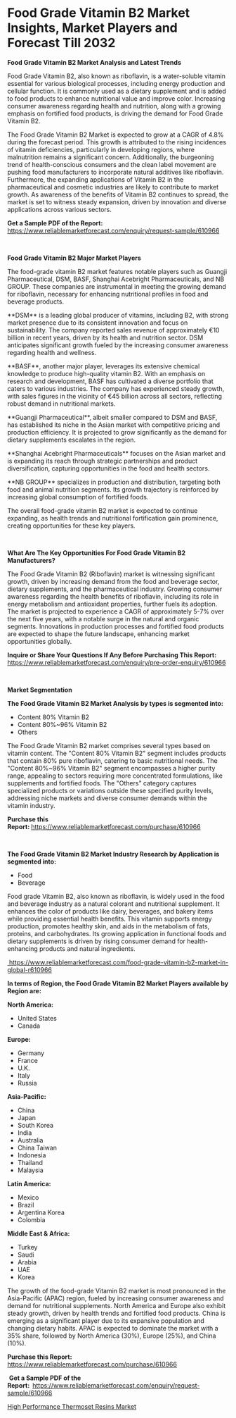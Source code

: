 <p><h1>Food Grade Vitamin B2 Market Insights, Market Players and Forecast Till 2032</h1></p><p><strong>Food Grade Vitamin B2 Market Analysis and Latest Trends</strong></p>
<p><p>Food Grade Vitamin B2, also known as riboflavin, is a water-soluble vitamin essential for various biological processes, including energy production and cellular function. It is commonly used as a dietary supplement and is added to food products to enhance nutritional value and improve color. Increasing consumer awareness regarding health and nutrition, along with a growing emphasis on fortified food products, is driving the demand for Food Grade Vitamin B2.</p><p>The Food Grade Vitamin B2 Market is expected to grow at a CAGR of 4.8% during the forecast period. This growth is attributed to the rising incidences of vitamin deficiencies, particularly in developing regions, where malnutrition remains a significant concern. Additionally, the burgeoning trend of health-conscious consumers and the clean label movement are pushing food manufacturers to incorporate natural additives like riboflavin. Furthermore, the expanding applications of Vitamin B2 in the pharmaceutical and cosmetic industries are likely to contribute to market growth. As awareness of the benefits of Vitamin B2 continues to spread, the market is set to witness steady expansion, driven by innovation and diverse applications across various sectors.</p></p>
<p><strong>Get a Sample PDF of the Report:&nbsp;</strong> <a href="https://www.reliablemarketforecast.com/enquiry/request-sample/610966?utm_campaign=2320&utm_medium=2&utm_source=Github&utm_content=ia&utm_term=23032025&utm_id=food-grade-vitamin-b2">https://www.reliablemarketforecast.com/enquiry/request-sample/610966</a></p>
<p>&nbsp;</p>
<p><strong>Food Grade Vitamin B2 Major Market Players</strong></p>
<p><p>The food-grade vitamin B2 market features notable players such as Guangji Pharmaceutical, DSM, BASF, Shanghai Acebright Pharmaceuticals, and NB GROUP. These companies are instrumental in meeting the growing demand for riboflavin, necessary for enhancing nutritional profiles in food and beverage products.</p><p>**DSM** is a leading global producer of vitamins, including B2, with strong market presence due to its consistent innovation and focus on sustainability. The company reported sales revenue of approximately €10 billion in recent years, driven by its health and nutrition sector. DSM anticipates significant growth fueled by the increasing consumer awareness regarding health and wellness.</p><p>**BASF**, another major player, leverages its extensive chemical knowledge to produce high-quality vitamin B2. With an emphasis on research and development, BASF has cultivated a diverse portfolio that caters to various industries. The company has experienced steady growth, with sales figures in the vicinity of €45 billion across all sectors, reflecting robust demand in nutritional markets.</p><p>**Guangji Pharmaceutical**, albeit smaller compared to DSM and BASF, has established its niche in the Asian market with competitive pricing and production efficiency. It is projected to grow significantly as the demand for dietary supplements escalates in the region.</p><p>**Shanghai Acebright Pharmaceuticals** focuses on the Asian market and is expanding its reach through strategic partnerships and product diversification, capturing opportunities in the food and health sectors.</p><p>**NB GROUP** specializes in production and distribution, targeting both food and animal nutrition segments. Its growth trajectory is reinforced by increasing global consumption of fortified foods. </p><p>The overall food-grade vitamin B2 market is expected to continue expanding, as health trends and nutritional fortification gain prominence, creating opportunities for these key players.</p></p>
<p>&nbsp;</p>
<p><strong>What Are The Key Opportunities For Food Grade Vitamin B2 Manufacturers?</strong></p>
<p><p>The Food Grade Vitamin B2 (Riboflavin) market is witnessing significant growth, driven by increasing demand from the food and beverage sector, dietary supplements, and the pharmaceutical industry. Growing consumer awareness regarding the health benefits of riboflavin, including its role in energy metabolism and antioxidant properties, further fuels its adoption. The market is projected to experience a CAGR of approximately 5-7% over the next five years, with a notable surge in the natural and organic segments. Innovations in production processes and fortified food products are expected to shape the future landscape, enhancing market opportunities globally.</p></p>
<p><strong>Inquire or Share Your Questions If Any Before Purchasing This Report:</strong> <a href="https://www.reliablemarketforecast.com/enquiry/pre-order-enquiry/610966?utm_campaign=2320&utm_medium=2&utm_source=Github&utm_content=ia&utm_term=23032025&utm_id=food-grade-vitamin-b2">https://www.reliablemarketforecast.com/enquiry/pre-order-enquiry/610966</a></p>
<p>&nbsp;</p>
<p><strong>Market Segmentation</strong></p>
<p><strong>The Food Grade Vitamin B2 Market Analysis by types is segmented into:</strong></p>
<p><ul><li>Content 80% Vitamin B2</li><li>Content 80%~96% Vitamin B2</li><li>Others</li></ul></p>
<p><p>The Food Grade Vitamin B2 market comprises several types based on vitamin content. The "Content 80% Vitamin B2" segment includes products that contain 80% pure riboflavin, catering to basic nutritional needs. The "Content 80%~96% Vitamin B2" segment encompasses a higher purity range, appealing to sectors requiring more concentrated formulations, like supplements and fortified foods. The "Others" category captures specialized products or variations outside these specified purity levels, addressing niche markets and diverse consumer demands within the vitamin industry.</p></p>
<p><strong>Purchase this Report:&nbsp;</strong><a href="https://www.reliablemarketforecast.com/purchase/610966?utm_campaign=2320&utm_medium=2&utm_source=Github&utm_content=ia&utm_term=23032025&utm_id=food-grade-vitamin-b2">https://www.reliablemarketforecast.com/purchase/610966</a></p>
<p>&nbsp;</p>
<p><strong>The Food Grade Vitamin B2 Market Industry Research by Application is segmented into:</strong></p>
<p><ul><li>Food</li><li>Beverage</li></ul></p>
<p><p>Food grade Vitamin B2, also known as riboflavin, is widely used in the food and beverage industry as a natural colorant and nutritional supplement. It enhances the color of products like dairy, beverages, and bakery items while providing essential health benefits. This vitamin supports energy production, promotes healthy skin, and aids in the metabolism of fats, proteins, and carbohydrates. Its growing application in functional foods and dietary supplements is driven by rising consumer demand for health-enhancing products and natural ingredients.</p></p>
<p><a href="https://www.reliablemarketforecast.com/food-grade-vitamin-b2-market-in-global-r610966?utm_campaign=2320&utm_medium=2&utm_source=Github&utm_content=ia&utm_term=23032025&utm_id=food-grade-vitamin-b2">&nbsp;https://www.reliablemarketforecast.com/food-grade-vitamin-b2-market-in-global-r610966</a></p>
<p><strong>In terms of Region, the Food Grade Vitamin B2 Market Players available by Region are:</strong></p>
<p>
    <p> <strong> North America: </strong>
        <ul>
            <li>United States</li>
            <li>Canada</li>
        </ul>
        </p> 
    <p> <strong> Europe: </strong>
        <ul>
            <li>Germany</li>
            <li>France</li>
            <li>U.K.</li>
            <li>Italy</li>
            <li>Russia</li>
        </ul>
        </p> 
    <p> <strong> Asia-Pacific: </strong>
        <ul>
            <li>China</li>
            <li>Japan</li>
            <li>South Korea</li>
            <li>India</li>
            <li>Australia</li>
            <li>China Taiwan</li>
            <li>Indonesia</li>
            <li>Thailand</li>
            <li>Malaysia</li>
        </ul>
        </p> 
    <p> <strong> Latin America: </strong>
        <ul>
            <li>Mexico</li>
            <li>Brazil</li>
            <li>Argentina Korea</li>
            <li>Colombia</li>
        </ul>
        </p> 
    <p> <strong> Middle East & Africa: </strong>
        <ul>
            <li>Turkey</li>
            <li>Saudi</li>
            <li>Arabia</li>
            <li>UAE</li>
            <li>Korea</li>
        </ul>
    </p>
    </p>
<p><p>The growth of the food-grade Vitamin B2 market is most pronounced in the Asia-Pacific (APAC) region, fueled by increasing consumer awareness and demand for nutritional supplements. North America and Europe also exhibit steady growth, driven by health trends and fortified food products. China is emerging as a significant player due to its expansive population and changing dietary habits. APAC is expected to dominate the market with a 35% share, followed by North America (30%), Europe (25%), and China (10%).</p></p>
<p><strong>Purchase this Report: </strong><a href="https://www.reliablemarketforecast.com/purchase/610966?utm_campaign=2320&utm_medium=2&utm_source=Github&utm_content=ia&utm_term=23032025&utm_id=food-grade-vitamin-b2">https://www.reliablemarketforecast.com/purchase/610966</a></p>
<p>&nbsp;<strong>Get a Sample PDF of the Report:&nbsp;&nbsp;</strong><a href="https://www.reliablemarketforecast.com/enquiry/request-sample/610966?utm_campaign=2320&utm_medium=2&utm_source=Github&utm_content=ia&utm_term=23032025&utm_id=food-grade-vitamin-b2">https://www.reliablemarketforecast.com/enquiry/request-sample/610966</a></p>
<p><strong></strong></p>
<p><p><a href="https://github.com/cheryjhonson/Market-Research-Report-List-1/blob/main/high-performance-thermoset-resins-market.md?utm_campaign=2320&utm_medium=2&utm_source=Github&utm_content=ia&utm_term=23032025&utm_id=food-grade-vitamin-b2">High Performance Thermoset Resins Market</a></p></p>